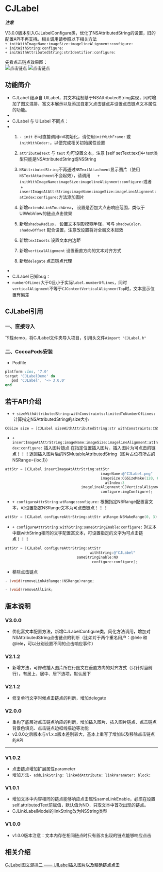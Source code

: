 # CJLabel

***注意***

V3.0.0版本引入CJLabelConfigure类，优化了NSAttributedString的设置，旧的配置API不再支持。相关调用请参照以下相关方法<br/>
`+ initWithImageName:imageSize:imagelineAlignment:configure:`<br/>
`+ initWithString:configure:`<br/>
`+ initWithAttributedString:strIdentifier:configure:`<br/>


先看点击链点效果图：<br/>
![点击链点](http://upload-images.jianshu.io/upload_images/1429982-ad29e6db37fc95ea.gif?imageMogr2/auto-orient/strip)
![点击链点](http://upload-images.jianshu.io/upload_images/1429982-279e01b2aceba923.gif?imageMogr2/auto-orient/strip)

## 功能简介

 * CJLabel 继承自 UILabel，其文本绘制基于NSAttributedString实现，同时增加了图文混排、富文本展示以及添加自定义点击链点并设置点击链点文本属性的功能。
 *
 * CJLabel 与 UILabel 不同点：
 *
   1. `- init` 不可直接调用init初始化，请使用`initWithFrame:` 或 `initWithCoder:`，以便完成相关初始属性设置
 
   2. `attributedText` 与 `text` 均可设置文本，注意 [self setText:text]中 text类型只能是NSAttributedString或NSString
 
   3. `NSAttributedString`不再通过`NSTextAttachment`显示图片（使用`NSTextAttachment`不会起效），请调用
      `+ initWithImageName:imageSize:imagelineAlignment:configure:`或者
      `+ insertImageAtAttrString:imageName:imageSize:imagelineAlignment:atIndex:configure:`方法添加图片
 
   4. 新增`extendsLinkTouchArea`， 设置是否加大点击响应范围，类似于UIWebView的链点点击效果
 
   5. 新增`shadowRadius`， 设置文本阴影模糊半径，可与 `shadowColor`、`shadowOffset` 配合设置，注意改设置将对全局文本起效
 
   6. 新增`textInsets` 设置文本内边距
 
   7. 新增`verticalAlignment` 设置垂直方向的文本对齐方式
   
   8. 新增`delegate` 点击链点代理
 *
 * CJLabel 已知bug：
 *
   `numberOfLines`大于0且小于实际`label.numberOfLines`，同时`verticalAlignment`不等于`CJContentVerticalAlignmentTop`时，文本显示位置有偏差

## CJLabel引用
### 一、直接导入
下载demo，将CJLabel文件夹导入项目，引用头文件`#import "CJLabel.h"`
### 二、CocoaPods安装
* Podfile<br/>
```ruby
platform :ios, '7.0'
target 'CJLabelDemo' do
   pod 'CJLabel', '~> 3.0.0'
end
```

## 若干API介绍
* `+ sizeWithAttributedString:withConstraints:limitedToNumberOfLines:`
  计算指定NSAttributedString的size大小
```objective-c
CGSize size = [CJLabel sizeWithAttributedString:str withConstraints:CGSizeMake(320, CGFLOAT_MAX) limitedToNumberOfLines:0]
  ```
  
* `+ insertImageAtAttrString:imageName:imageSize:imagelineAlignment:atIndex:configure:` 
插入图片链点
在指定位置插入图片，插入图片为可点击的链点！！！返回插入图片后的NSMutableAttributedString（图片占位符所占的NSRange={loc,1}）
```objective-c
attStr = [CJLabel insertImageAtAttrString:attStr
                                            imageName:@"CJLabel.png"
                                            imageSize:CGSizeMake(120, 85)
                                              atIndex:3
                                   imagelineAlignment:CJVerticalAlignmentBottom
                                            configure:imgConfigure];
  ```
  
* `+ configureAttrString:atRange:configure:`
根据指定NSRange配置富文本，可设置指定NSRange文本为可点击链点！！！<br/>
```objective-c
attStr = [CJLabel configureAttrString:attStr atRange:NSMakeRange(0, 3) configure:configure];
```

* `+ configureAttrString:withString:sameStringEnable:configure:`
对文本中跟withString相同的文字配置富文本，可设置指定的文字为可点击链点！！！<br/>
```objective-c
attStr = [CJLabel configureAttrString:attStr
                                       withString:@"CJLabel"
                                 sameStringEnable:NO
                                        configure:configure];
```

* 移除点击链点<br/>
```objective-c
- (void)removeLinkAtRange:(NSRange)range;

- (void)removeAllLink;
```

## 版本说明
### V3.0.0
* 优化富文本配置方法，新增CJLabelConfigure类，简化方法调用，增加对NSAttributedString点击链点的判断（比如对于两个重名用户：@lele 和 @lele，可以分别设置不同的点击响应事件）

### V2.1.2
* 新增方法，可修改插入图片所在行图文在垂直方向的对齐方式（只针对当前行），有居上、居中、居下选项，默认居下

### V2.1.2
* 修复单行文字时候点击链点的判断，增加delegate
### V2.0.0
* 重构了底层对点击链点响应的判断，增加插入图片、插入图片链点、点击链点背景色填充、点击链点边框线描边等功能
* v2.0.0之后版本与v1.x.x版本差别较大，基本上重写了增加以及移除点击链点的API
***
### V1.0.2
* 点击链点增加扩展属性parameter<br/>
* 增加方法`- addLinkString: linkAddAttribute: linkParameter: block:`<br/>
### V1.0.1
*  增加文本中内容相同的链点能够响应点击属性sameLinkEnable，必须在设置self.attributedText前赋值，默认值为NO，只取文本中首次出现的链点。<br/>
*  CJLinkLabelModel的linkString改为NSString类型<br/>
### V1.0.0
*  v1.0.0版本注意：文本内存在相同链点时只有首次出现的链点能够响应点击

## 相关介绍
[CJLabel图文混排二 —— UILabel插入图片以及精确链点点击](http://www.jianshu.com/p/9a70533d217e)
